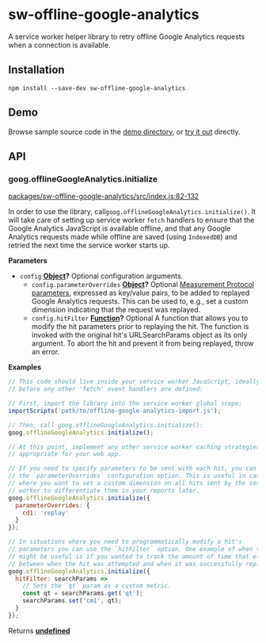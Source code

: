 # sw-offline-google-analytics

A service worker helper library to retry offline Google Analytics requests when a connection is available.

## Installation

`npm install --save-dev sw-offline-google-analytics`

## Demo

Browse sample source code in the [demo directory](https://github.com/GoogleChrome/sw-helpers/tree/master/docs/demos/sw-offline-google-analytics/), or
[try it out](https://googlechrome.github.io/sw-helpers/demos/sw-offline-google-analytics/) directly.

## API

<!-- Generated by documentation.js. Update this documentation by updating the source code. -->

### goog.offlineGoogleAnalytics.initialize

[packages/sw-offline-google-analytics/src/index.js:82-132](https://github.com/GoogleChrome/sw-helpers/blob/8cc4a6ad43a96e15ede74e8b1864c9185cfac260/packages/sw-offline-google-analytics/src/index.js#L82-L132 "Source code on GitHub")

In order to use the library, call`goog.offlineGoogleAnalytics.initialize()`.
It will take care of setting up service worker `fetch` handlers to ensure
that the Google Analytics JavaScript is available offline, and that any
Google Analytics requests made while offline are saved (using `IndexedDB`)
and retried the next time the service worker starts up.

**Parameters**

-   `config` **[Object](https://developer.mozilla.org/en-US/docs/Web/JavaScript/Reference/Global_Objects/Object)?** Optional configuration arguments.
    -   `config.parameterOverrides` **[Object](https://developer.mozilla.org/en-US/docs/Web/JavaScript/Reference/Global_Objects/Object)?** Optional
                           [Measurement Protocol parameters](https://developers.google.com/analytics/devguides/collection/protocol/v1/parameters),
                           expressed as key/value pairs, to be added to replayed
                           Google Analytics requests. This can be used to, e.g., set
                           a custom dimension indicating that the request was
                           replayed.
    -   `config.hitFilter` **[Function](https://developer.mozilla.org/en-US/docs/Web/JavaScript/Reference/Statements/function)?** Optional
                           A function that allows you to modify the hit parameters
                           prior to replaying the hit. The function is invoked with
                           the original hit's URLSearchParams object as its only
                           argument. To abort the hit and prevent it from being
                           replayed, throw an error.

**Examples**

```javascript
// This code should live inside your service worker JavaScript, ideally
// before any other 'fetch' event handlers are defined:

// First, import the library into the service worker global scope:
importScripts('path/to/offline-google-analytics-import.js');

// Then, call goog.offlineGoogleAnalytics.initialize():
goog.offlineGoogleAnalytics.initialize();

// At this point, implement any other service worker caching strategies
// appropriate for your web app.
```

```javascript
// If you need to specify parameters to be sent with each hit, you can use
// the `parameterOverrides` configuration option. This is useful in cases
// where you want to set a custom dimension on all hits sent by the service
// worker to differentiate them in your reports later.
goog.offlineGoogleAnalytics.initialize({
  parameterOverrides: {
    cd1: 'replay'
  }
});
```

```javascript
// In situations where you need to programmatically modify a hit's
// parameters you can use the `hitFilter` option. One example of when this
// might be useful is if you wanted to track the amount of time that elapsed
// between when the hit was attempted and when it was successfully replayed.
goog.offlineGoogleAnalytics.initialize({
  hitFilter: searchParams =>
    // Sets the `qt` param as a custom metric.
    const qt = searchParams.get('qt');
    searchParams.set('cm1', qt);
  }
});
```

Returns **[undefined](https://developer.mozilla.org/en-US/docs/Web/JavaScript/Reference/Global_Objects/undefined)** 
